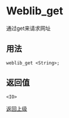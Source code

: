# Weblib_get

通过get来请求网址

## 用法

```
weblib_get <String>;
```

## 返回值

```<IO>```

[返回上级](../index.md)